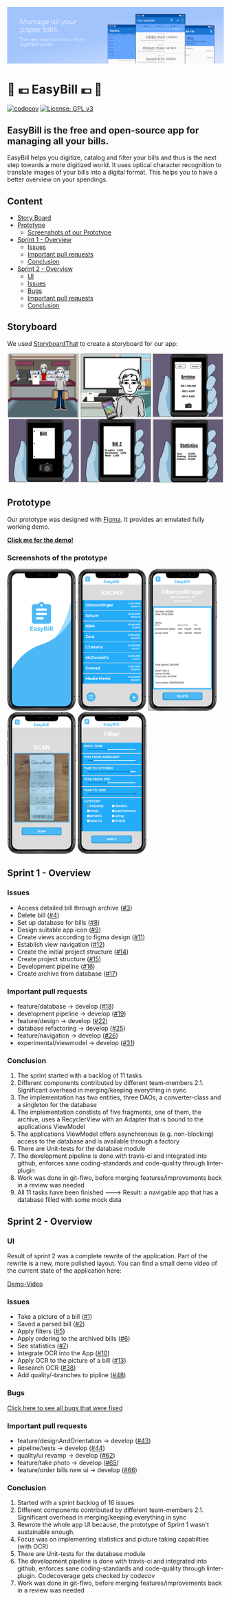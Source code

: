 ![Banner](https://github.com/mobileappdevhm20/team-project-team_6/blob/media/res_img/EaysbillFeatureGraphic_banner.png)

# 	:receipt: :euro:	 __EasyBill__ 	 :euro:	 :receipt:
[![codecov](https://codecov.io/gh/mobileappdevhm20/team-project-team_6/branch/develop/graph/badge.svg)](https://codecov.io/gh/mobileappdevhm20/team-project-team_6)
[![License: GPL v3](https://img.shields.io/badge/License-GPLv3-blue.svg)](https://www.gnu.org/licenses/gpl-3.0)

## EasyBill is the free and open-source app for managing all your bills.

EasyBill helps you digitize, catalog and filter your bills and thus is the next step towards a more digitized world. It uses optical character recognition to translate images of your bills into a digital format. This helps you to have a better overview on your spendings.

## Content
- [Story Board](#story-board)
- [Prototype](#prototype)
  * [Screenshots of our Prototype](#screenshots-of-our-prototype)
- [Sprint 1 - Overview](#sprint-1---overview)
  * [Issues](#issues)
  * [Important pull requests](#important-pull-requests)
  * [Conclusion](#conclusion)
- [Sprint 2 - Overview](#sprint-2---overview)
  * [UI](#ui)
  * [Issues](#issues-1)
  * [Bugs](#bugs)
  * [Important pull requests](#important-pull-requests-1)
  * [Conclusion](#conclusion-1)

## Storyboard

We used [StoryboardThat](https://www.storyboardthat.com/) to create a storyboard for our app:

![Storyboard](https://github.com/mobileappdevhm20/team-project-team_6/blob/media/res_img/digital-bill-highres.png "Storyboard")

## Prototype

Our prototype was designed with [Figma](https://www.figma.com/). It provides an emulated fully working demo.

__[Click me for the demo!](https://www.figma.com/file/U0r2xmu9Fyja9gI72Z8CTx/EasyBill)__

### Screenshots of the prototype
<div class="row">
<img src="https://github.com/mobileappdevhm20/team-project-team_6/blob/media/res_img/1.PNG" alt="drawing" width="160" height="330"/>
<img src="https://github.com/mobileappdevhm20/team-project-team_6/blob/media/res_img/2.PNG" alt="drawing" width="160" height="330"/>
<img src="https://github.com/mobileappdevhm20/team-project-team_6/blob/media/res_img/3.PNG" alt="drawing" width="160" height="330"/>
<img src="https://github.com/mobileappdevhm20/team-project-team_6/blob/media/res_img/4.PNG" alt="drawing" width="160" height="330"/>
<img src="https://github.com/mobileappdevhm20/team-project-team_6/blob/media/res_img/5.PNG" alt="drawing" width="160" height="330"/>
</div>

## Sprint 1 - Overview

### Issues 

* Access detailed bill through archive ([#3][i3]) 
* Delete bill ([#4][i4]) 
* Set up database for bills ([#8][i8]) 
* Design suitable app icon ([#9][i9]) 
* Create views according to figma design ([#11][i11]) 
* Establish view navigation ([#12][i12]) 
* Create the initial project structure ([#14][i14]) 
* Create project structure ([#15][i15]) 
* Development pipeline ([#16][i16]) 
* Create archive from database ([#17][i17]) 

[i8]: https://github.com/mobileappdevhm20/team-project-team_6/issues/8
[i12]: https://github.com/mobileappdevhm20/team-project-team_6/issues/12
[i16]: https://github.com/mobileappdevhm20/team-project-team_6/issues/16
[i14]: https://github.com/mobileappdevhm20/team-project-team_6/issues/14
[i9]: https://github.com/mobileappdevhm20/team-project-team_6/issues/9
[i11]: https://github.com/mobileappdevhm20/team-project-team_6/issues/11
[i15]: https://github.com/mobileappdevhm20/team-project-team_6/issues/15
[i4]: https://github.com/mobileappdevhm20/team-project-team_6/issues/4
[i3]: https://github.com/mobileappdevhm20/team-project-team_6/issues/3
[i17]: https://github.com/mobileappdevhm20/team-project-team_6/issues/17

### Important pull requests

* feature/database -> develop ([#18][p18]) 
* development pipeline -> develop ([#19][p19]) 
* feature/design -> develop ([#22][p22]) 
* database refactoring -> develop ([#25][p25]) 
* feature/navigation -> develop ([#26][p26]) 
* experimental/viewmodel -> develop ([#31][p31])

[p18]: https://github.com/mobileappdevhm20/team-project-team_6/issues/18
[p22]: https://github.com/mobileappdevhm20/team-project-team_6/issues/22
[p26]: https://github.com/mobileappdevhm20/team-project-team_6/issues/26
[p25]: https://github.com/mobileappdevhm20/team-project-team_6/issues/25
[p19]: https://github.com/mobileappdevhm20/team-project-team_6/issues/19
[p31]: https://github.com/mobileappdevhm20/team-project-team_6/issues/31

### Conclusion

1. The sprint started with a backlog of 11 tasks
2. Different components contributed by different team-members
	2.1. Significant overhead in merging/keeping everything in sync
3. The implementation has two entities, three DAOs, a converter-class
   and a singleton for the database
4. The implementation constists of five fragments, one of them, the archive,
   uses a RecyclerView with an Adapter that is bound to the applications
   ViewModel
5. The applications ViewModel offers asynchronous (e.g. non-blocking) 
   access to the database and is available through a factory
6. There are Unit-tests for the database module
7. The development pipeline is done with travis-ci and integrated into
   github, enforces sane coding-standards and code-quality through 
   linter-plugin
8. Work was done in git-flwo, before merging features/improvements back
   in a review was needed
7. All 11 tasks have been finished
	---> Result: a navigable app that has a database filled with some
	     mock data

## Sprint 2 - Overview

### UI

Result of sprint 2 was a complete rewrite of the application. Part of the rewrite is a new, more polished layout. You can find a small demo video of the current state of the application here:

[Demo-Video](https://github.com/mobileappdevhm20/team-project-team_6/blob/media/res_img/demo.m4v)

### Issues 

* Take a picture of a bill ([#1][i1]) 
* Saved a parsed bill ([#2][i2]) 
* Apply filters ([#5][i5]) 
* Apply ordering to the archived bills ([#6][i6]) 
* See statistics ([#7][i7]) 
* Integrate OCR into the App ([#10][i10]) 
* Apply OCR to the picture of a bill ([#13][i13]) 
* Research OCR ([#38][i38]) 
* Add quality/-branches to pipline ([#48][i48]) 

[i1]: https://github.com/mobileappdevhm20/team-project-team_6/issues/1
[i2]: https://github.com/mobileappdevhm20/team-project-team_6/issues/2
[i5]: https://github.com/mobileappdevhm20/team-project-team_6/issues/5
[i6]: https://github.com/mobileappdevhm20/team-project-team_6/issues/6
[i7]: https://github.com/mobileappdevhm20/team-project-team_6/issues/7
[i10]: https://github.com/mobileappdevhm20/team-project-team_6/issues/10
[i13]: https://github.com/mobileappdevhm20/team-project-team_6/issues/13
[i38]: https://github.com/mobileappdevhm20/team-project-team_6/issues/38
[i48]: https://github.com/mobileappdevhm20/team-project-team_6/issues/48

### Bugs

[Click here to see all bugs that were fixed](https://github.com/mobileappdevhm20/team-project-team_6/issues?q=is%3Aissue+label%3Abug)


### Important pull requests

* feature/designAndOrientation -> develop ([#43][p43]) 
* pipeline/tests -> develop ([#44][p44]) 
* quality/ui revamp -> develop ([#62][p62]) 
* feature/take photo -> develop ([#65][p65]) 
* feature/order bills new ui -> develop ([#66][p66]) 

[p43]: https://github.com/mobileappdevhm20/team-project-team_6/pull/43
[p44]: https://github.com/mobileappdevhm20/team-project-team_6/pull/44
[p62]: https://github.com/mobileappdevhm20/team-project-team_6/pull/62
[p65]: https://github.com/mobileappdevhm20/team-project-team_6/pull/65
[p66]: https://github.com/mobileappdevhm20/team-project-team_6/pull/66

### Conclusion

1. Started with a sprint backlog of 16 issues
2. Different components contributed by different team-members
	2.1. Significant overhead in merging/keeping everything in sync
3. Rewrote the whole app UI because, the prototype of Sprint 1 wasn't sustainable enough.
4. Focus was on implementing statistics and picture taking capabilties (with OCR)
5. There are Unit-tests for the database module
6. The development pipeline is done with travis-ci and integrated into
   github, enforces sane coding-standards and code-quality through 
   linter-plugin. Codecoverage gets checked by codecov
7. Work was done in git-flwo, before merging features/improvements back
   in a review was needed

	     

